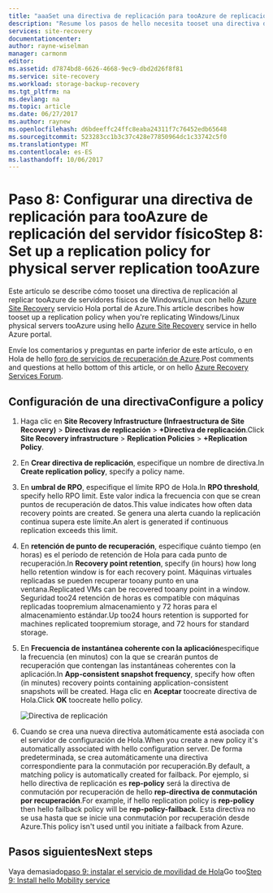 ```yaml
---
title: "aaaSet una directiva de replicación para tooAzure de replicación de servidor físico con Azure Site Recovery | Documentos de Microsoft"
description: "Resume los pasos de hello necesita tooset una directiva de replicación al replicar locales almacenamiento de tooAzure de servidores físicos mediante el servicio de Azure Site Recovery Hola"
services: site-recovery
documentationcenter: 
author: rayne-wiselman
manager: carmonm
editor: 
ms.assetid: d7874bd8-6626-4668-9ec9-dbd2d26f8f81
ms.service: site-recovery
ms.workload: storage-backup-recovery
ms.tgt_pltfrm: na
ms.devlang: na
ms.topic: article
ms.date: 06/27/2017
ms.author: raynew
ms.openlocfilehash: d6bdeeffc24ffc8eaba24311f7c76452edb65648
ms.sourcegitcommit: 523283cc1b3c37c428e77850964dc1c33742c5f0
ms.translationtype: MT
ms.contentlocale: es-ES
ms.lasthandoff: 10/06/2017
---
```

# <a name="step-8-set-up-a-replication-policy-for-physical-server-replication-tooazure"></a><span data-ttu-id="1c8e5-103">Paso 8: Configurar una directiva de replicación para tooAzure de replicación del servidor físico</span><span class="sxs-lookup"><span data-stu-id="1c8e5-103">Step 8: Set up a replication policy for physical server replication tooAzure</span></span>


<span data-ttu-id="1c8e5-104">Este artículo se describe cómo tooset una directiva de replicación al replicar tooAzure de servidores físicos de Windows/Linux con hello [Azure Site Recovery](site-recovery-overview.md) servicio Hola portal de Azure.</span><span class="sxs-lookup"><span data-stu-id="1c8e5-104">This article describes how tooset up a replication policy when you're replicating Windows/Linux physical servers tooAzure using hello [Azure Site Recovery](site-recovery-overview.md) service in hello Azure portal.</span></span>


<span data-ttu-id="1c8e5-105">Envíe los comentarios y preguntas en parte inferior de este artículo, o en Hola de hello [foro de servicios de recuperación de Azure](https://social.msdn.microsoft.com/forums/azure/home?forum=hypervrecovmgr).</span><span class="sxs-lookup"><span data-stu-id="1c8e5-105">Post comments and questions at hello bottom of this article, or on hello [Azure Recovery Services Forum](https://social.msdn.microsoft.com/forums/azure/home?forum=hypervrecovmgr).</span></span>


## <a name="configure-a-policy"></a><span data-ttu-id="1c8e5-106">Configuración de una directiva</span><span class="sxs-lookup"><span data-stu-id="1c8e5-106">Configure a policy</span></span>

1. <span data-ttu-id="1c8e5-107">Haga clic en **Site Recovery Infrastructure (Infraestructura de Site Recovery)** > **Directivas de replicación** > **+Directiva de replicación**.</span><span class="sxs-lookup"><span data-stu-id="1c8e5-107">Click **Site Recovery infrastructure** > **Replication Policies** > **+Replication Policy**.</span></span>
2. <span data-ttu-id="1c8e5-108">En **Crear directiva de replicación**, especifique un nombre de directiva.</span><span class="sxs-lookup"><span data-stu-id="1c8e5-108">In **Create replication policy**, specify a policy name.</span></span>
3. <span data-ttu-id="1c8e5-109">En **umbral de RPO**, especifique el límite RPO de Hola.</span><span class="sxs-lookup"><span data-stu-id="1c8e5-109">In **RPO threshold**, specify hello RPO limit.</span></span> <span data-ttu-id="1c8e5-110">Este valor indica la frecuencia con que se crean puntos de recuperación de datos.</span><span class="sxs-lookup"><span data-stu-id="1c8e5-110">This value indicates how often data recovery points are created.</span></span> <span data-ttu-id="1c8e5-111">Se genera una alerta cuando la replicación continua supera este límite.</span><span class="sxs-lookup"><span data-stu-id="1c8e5-111">An alert is generated if continuous replication exceeds this limit.</span></span>
4. <span data-ttu-id="1c8e5-112">En **retención de punto de recuperación**, especifique cuánto tiempo (en horas) es el período de retención de Hola para cada punto de recuperación.</span><span class="sxs-lookup"><span data-stu-id="1c8e5-112">In **Recovery point retention**, specify (in hours) how long hello retention window is for each recovery point.</span></span> <span data-ttu-id="1c8e5-113">Máquinas virtuales replicadas se pueden recuperar tooany punto en una ventana.</span><span class="sxs-lookup"><span data-stu-id="1c8e5-113">Replicated VMs can be recovered tooany point in a window.</span></span> <span data-ttu-id="1c8e5-114">Seguridad too24 retención de horas es compatible con máquinas replicadas toopremium almacenamiento y 72 horas para el almacenamiento estándar.</span><span class="sxs-lookup"><span data-stu-id="1c8e5-114">Up too24 hours retention is supported for machines replicated toopremium storage, and 72 hours for standard storage.</span></span>
5. <span data-ttu-id="1c8e5-115">En **Frecuencia de instantánea coherente con la aplicación**especifique la frecuencia (en minutos) con la que se crearán puntos de recuperación que contengan las instantáneas coherentes con la aplicación.</span><span class="sxs-lookup"><span data-stu-id="1c8e5-115">In **App-consistent snapshot frequency**, specify how often (in minutes) recovery points containing application-consistent snapshots will be created.</span></span> <span data-ttu-id="1c8e5-116">Haga clic en **Aceptar** toocreate directiva de Hola.</span><span class="sxs-lookup"><span data-stu-id="1c8e5-116">Click **OK** toocreate hello policy.</span></span>

    ![Directiva de replicación](./media/physical-walkthrough-replication/gs-replication2.png)
8. <span data-ttu-id="1c8e5-118">Cuando se crea una nueva directiva automáticamente está asociada con el servidor de configuración de Hola.</span><span class="sxs-lookup"><span data-stu-id="1c8e5-118">When you create a new policy it's automatically associated with hello configuration server.</span></span> <span data-ttu-id="1c8e5-119">De forma predeterminada, se crea automáticamente una directiva correspondiente para la conmutación por recuperación.</span><span class="sxs-lookup"><span data-stu-id="1c8e5-119">By default, a matching policy is automatically created for failback.</span></span> <span data-ttu-id="1c8e5-120">Por ejemplo, si hello directiva de replicación es **rep-policy** será la directiva de conmutación por recuperación de hello **rep-directiva de conmutación por recuperación**.</span><span class="sxs-lookup"><span data-stu-id="1c8e5-120">For example, if hello replication policy is **rep-policy** then hello failback policy will be **rep-policy-failback**.</span></span> <span data-ttu-id="1c8e5-121">Esta directiva no se usa hasta que se inicie una conmutación por recuperación desde Azure.</span><span class="sxs-lookup"><span data-stu-id="1c8e5-121">This policy isn't used until you initiate a failback from Azure.</span></span>

## <a name="next-steps"></a><span data-ttu-id="1c8e5-122">Pasos siguientes</span><span class="sxs-lookup"><span data-stu-id="1c8e5-122">Next steps</span></span>

<span data-ttu-id="1c8e5-123">Vaya demasiado[paso 9: instalar el servicio de movilidad de Hola](physical-walkthrough-install-mobility.md)</span><span class="sxs-lookup"><span data-stu-id="1c8e5-123">Go too[Step 9: Install hello Mobility service](physical-walkthrough-install-mobility.md)</span></span>
